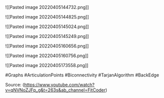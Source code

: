 ![[Pasted image 20220405144732.png]]

![[Pasted image 20220405144825.png]]

![[Pasted image 20220405145024.png]]

![[Pasted image 20220405145249.png]]

![[Pasted image 20220405160656.png]]

![[Pasted image 20220405160756.png]]

![[Pasted image 20220405173558.png]]

#Graphs #ArticulationPoints #Biconnectivity  #TarjanAlgorithm #BackEdge

Source: (https://www.youtube.com/watch?v=qNVNoZJFp_g&t=263s&ab_channel=FitCoder)